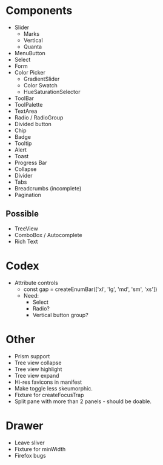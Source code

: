 # Components

* Slider
  * Marks
  * Vertical
  * Quanta
* MenuButton
* Select
* Form
* Color Picker
  * GradientSlider
  * Color Swatch
  * HueSaturationSelector
* ToolBar
* ToolPalette
* TextArea
* Radio / RadioGroup
* Divided button
* Chip
* Badge
* Tooltip
* Alert
* Toast
* Progress Bar
* Collapse
* Divider
* Tabs
* Breadcrumbs (incomplete)
* Pagination

## Possible

* TreeView
* ComboBox / Autocomplete
* Rich Text

# Codex

* Attribute controls
  * const gap = createEnumBar(['xl', 'lg', 'md', 'sm', 'xs'])
  * Need:
    * Select
    * Radio?
    * Vertical button group?

# Other

* Prism support
* Tree view collapse
* Tree view highlight
* Tree view expand
* Hi-res favicons in manifest
* Make toggle less skeumorphic.
* Fixture for createFocusTrap
* Split pane with more than 2 panels - should be doable.

# Drawer

  * Leave sliver
  * Fixture for minWidth
  * Firefox bugs
